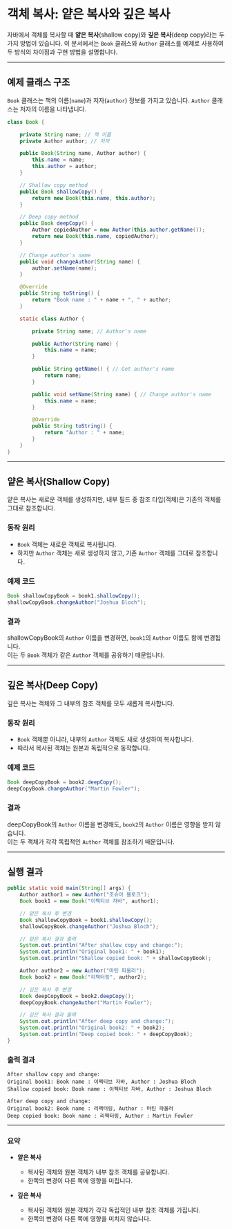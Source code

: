 # 객체 복사: 얕은 복사와 깊은 복사

자바에서 객체를 복사할 때 **얕은 복사**(shallow copy)와 **깊은 복사**(deep copy)라는 두 가지 방법이 있습니다. 이 문서에서는 `Book` 클래스와 `Author` 클래스를 예제로 사용하여 두 방식의 차이점과 구현 방법을 설명합니다.

---

## 예제 클래스 구조

`Book` 클래스는 책의 이름(`name`)과 저자(`author`) 정보를 가지고 있습니다. `Author` 클래스는 저자의 이름을 나타냅니다.

```java
class Book {

    private String name; // 책 이름
    private Author author; // 저자

    public Book(String name, Author author) {
        this.name = name;
        this.author = author;
    }

    // Shallow copy method
    public Book shallowCopy() { 
        return new Book(this.name, this.author);
    }

    // Deep copy method
    public Book deepCopy() { 
        Author copiedAuthor = new Author(this.author.getName());
        return new Book(this.name, copiedAuthor);
    }

    // Change author's name
    public void changeAuthor(String name) { 
        author.setName(name);
    }

    @Override
    public String toString() {
        return "Book name : " + name + ", " + author;
    }

    static class Author {

        private String name; // Author's name

        public Author(String name) {
            this.name = name;
        }

        public String getName() { // Get author's name
            return name;
        }

        public void setName(String name) { // Change author's name
            this.name = name;
        }

        @Override
        public String toString() {
            return "Author : " + name;
        }
    }
}
```

---

## 얕은 복사(Shallow Copy)

얕은 복사는 새로운 객체를 생성하지만, 내부 필드 중 참조 타입(객체)은 기존의 객체를 그대로 참조합니다.

### 동작 원리
- `Book` 객체는 새로운 객체로 복사됩니다.
- 하지만 `Author` 객체는 새로 생성하지 않고, 기존 `Author` 객체를 그대로 참조합니다.

### 예제 코드

```java
Book shallowCopyBook = book1.shallowCopy();
shallowCopyBook.changeAuthor("Joshua Bloch");
```

### 결과
shallowCopyBook의 `Author` 이름을 변경하면, `book1`의 `Author` 이름도 함께 변경됩니다.  
이는 두 `Book` 객체가 같은 `Author` 객체를 공유하기 때문입니다.

---

## 깊은 복사(Deep Copy)

깊은 복사는 객체와 그 내부의 참조 객체를 모두 새롭게 복사합니다.

### 동작 원리
- `Book` 객체뿐 아니라, 내부의 `Author` 객체도 새로 생성하여 복사합니다.
- 따라서 복사된 객체는 원본과 독립적으로 동작합니다.

### 예제 코드

```java
Book deepCopyBook = book2.deepCopy();
deepCopyBook.changeAuthor("Martin Fowler");
```

### 결과
deepCopyBook의 `Author` 이름을 변경해도, `book2`의 `Author` 이름은 영향을 받지 않습니다.  
이는 두 객체가 각각 독립적인 `Author` 객체를 참조하기 때문입니다.

---

## 실행 결과

```java
public static void main(String[] args) {
    Author author1 = new Author("조슈아 블로크");
    Book book1 = new Book("이펙티브 자바", author1);

    // 얕은 복사 후 변경
    Book shallowCopyBook = book1.shallowCopy();
    shallowCopyBook.changeAuthor("Joshua Bloch");

    // 얕은 복사 결과 출력
    System.out.println("After shallow copy and change:");
    System.out.println("Original book1: " + book1);
    System.out.println("Shallow copied book: " + shallowCopyBook);

    Author author2 = new Author("마틴 파울러");
    Book book2 = new Book("리팩터링", author2);

    // 깊은 복사 후 변경
    Book deepCopyBook = book2.deepCopy();
    deepCopyBook.changeAuthor("Martin Fowler");

    // 깊은 복사 결과 출력
    System.out.println("After deep copy and change:");
    System.out.println("Original book2: " + book2);
    System.out.println("Deep copied book: " + deepCopyBook);
}
```

### 출력 결과

```
After shallow copy and change:
Original book1: Book name : 이펙티브 자바, Author : Joshua Bloch
Shallow copied book: Book name : 이펙티브 자바, Author : Joshua Bloch

After deep copy and change:
Original book2: Book name : 리팩터링, Author : 마틴 파울러
Deep copied book: Book name : 리팩터링, Author : Martin Fowler
```

---

### 요약

- **얕은 복사**
    - 복사된 객체와 원본 객체가 내부 참조 객체를 공유합니다.
    - 한쪽의 변경이 다른 쪽에 영향을 미칩니다.

- **깊은 복사**
    - 복사된 객체와 원본 객체가 각각 독립적인 내부 참조 객체를 가집니다.
    - 한쪽의 변경이 다른 쪽에 영향을 미치지 않습니다.
